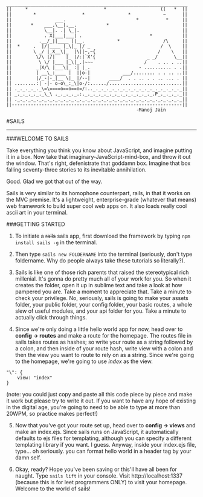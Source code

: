 	___________________________________________________________________
	||     *                            *                    ((   *  ||
	||        *                 *                *            ~      ||
	||                ___.                          *          *     ||
	||       *    ___.\__|.__.           *                           ||
	||            \__|. .| \_|.                                      ||
	||            . X|___|___| .                         *           ||
	||          .__/_||____ ||__.            *                /\     ||
	||  *     .  |/|____ |_\|_ |/ _                          /  \    ||
	||        \ _/ |_X__\|_  |\||~,~{                       /    \   ||
	||         \/\ |/|    |_ |/:|`X'{                   _ _/      \__||
	||          \ \/ |___ |_\|_.|~~~                   /    . .. . ..||
	||         _|X/\ |___\|_ :| |_.                  - .......... . .||
	||         | __\_:____ |  ||o-|            ___/........ . . .. ..||
	||         |/_-|-_|__ \|_ |/--|       ____/  . . .. . . .. ... . ||
	|| ........:| -|- o-o\_:_\|o-/:....../...........................||
	|| ._._._._._\=\====o==o==o=/:.._._._._._._._._._._._._._._._._._||
	|| _._._._._._\_\ ._._._._.:._._._._._._._._._._._._._.P_._._._._||
	|| ._._._._._._._._._._._._._._._._._._._._._._._._._._._._._._._||
	||---------------------------------------------------------------||
	                                                -Manoj Jain



#SAILS

***** 

###WELCOME TO SAILS

Take everything you think you know about JavaScript, and imagine putting it in a box. Now take that imaginary-JavaScript-mind-box, and throw it out the window. That's right, defenistrate that goddamn box. Imagine that box falling seventy-three stories to its inevitable annihilation. 

Good. Glad we got that out of the way.

Sails is very similar to its homophone counterpart, rails, in that it works on the MVC premise. It's a lightweight, enterprise-grade (whatever that means) web framework to build super cool web apps on. It also loads really cool ascii art in your terminal.

###GETTING STARTED

1. To initiate a ~~rails~~ sails app, first download the framework by typing ```npm install sails -g``` in the terminal.

2. Then type ```sails new FOLDERNAME``` into the terminal (seriously, don't type foldername. Why do people always take these tutorials so literally?).

3. Sails is like one of those rich parents that raised the stereotypical rich millenial. It's gonna do pretty much all of your work for you. So when it creates the folder, open it up in sublime text and take a look at how pampered you are. Take a moment to appreciate that. Take a minute to check your privilege. No, seriously, sails is going to make your assets folder, your public folder, your config folder, your basic routes, a whole slew of useful modules, and your api folder for you. Take a minute to actually click through things.

4. Since we're only doing a little hello world app for now, head over to **config → routes** and make a route for the homepage. The routes file in sails takes routes as hashes; so write your route as a string followed by a colon, and then inside of your route hash, write view with a colon and then the view you want to route to rely on as a string. Since we're going to the homepage, we're going to use *index* as the view.

```  
"\": {   
	view: "index"
}   
```

(note: you could just copy and paste all this code piece by piece and make it work but please try to write it out. If you want to have any hope of existing in the digital age, you're going to need to be able to type at more than 20WPM, so practice makes perfect!)

5. Now that you've got your route set up, head over to **config → views** and make an index.ejs. Since sails runs on JavaScript, it automatically defaults to ejs files for templating, although you can specify a different templating library if you want. I guess. Anyway, inside your index.ejs file, type... oh seriously. you can format hello world in a header tag by your damn self.

6. Okay, ready? Hope you've been saving or this'll have all been for naught. Type ```sails lift``` in your console. Visit http://localhost:1337 (because this is for leet programmers ONLY) to visit your homepage. Welcome to the world of sails!